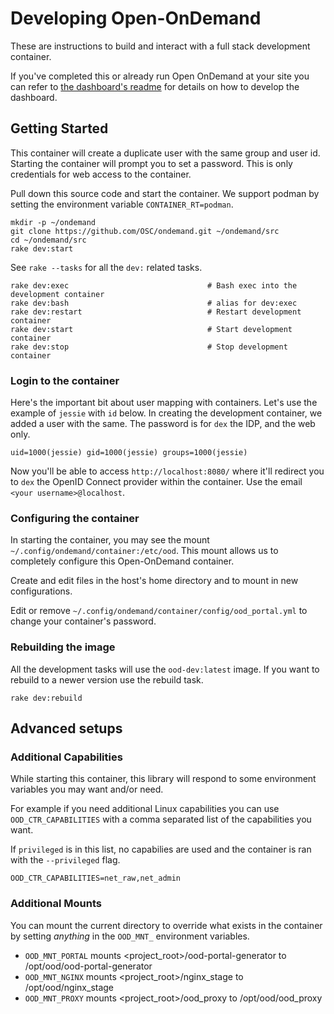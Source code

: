 # Developing Open-OnDemand

These are instructions to build and interact with a full stack
development container.

If you've completed this or already run Open OnDemand at your site you
can refer to [the dashboard's readme](apps/dashboard/README.md) for details
on how to develop the dashboard.

## Getting Started

This container will create a duplicate user
with the same group and user id.  Starting the container will prompt
you to set a password.  This is only credentials for web access to the
container.

Pull down this source code and start the container.  We support podman
by setting the environment variable `CONTAINER_RT=podman`.

```text
mkdir -p ~/ondemand
git clone https://github.com/OSC/ondemand.git ~/ondemand/src
cd ~/ondemand/src
rake dev:start
```

See `rake --tasks` for all the `dev:` related tasks.

```
rake dev:exec                               # Bash exec into the development container
rake dev:bash                               # alias for dev:exec
rake dev:restart                            # Restart development container
rake dev:start                              # Start development container
rake dev:stop                               # Stop development container
```

### Login to the container

Here's the important bit about user mapping with containers. Let's use the
example of `jessie` with `id` below. In creating the development container,
we added a user with the same.  The password is for `dex` the IDP, and the
web only.

```
uid=1000(jessie) gid=1000(jessie) groups=1000(jessie)
```

Now you'll be able to access `http://localhost:8080/` where it'll redirect
you to `dex` the OpenID Connect provider within the container. Use the email
`<your username>@localhost`.


### Configuring the container

In starting the container, you may see the mount
`~/.config/ondemand/container:/etc/ood`.  This mount allows us to
completely configure this Open-OnDemand container.

Create and edit files in the host's home directory and to mount in
new configurations.

Edit or remove `~/.config/ondemand/container/config/ood_portal.yml` to change
your container's password.

### Rebuilding the image

All the development tasks will use the `ood-dev:latest` image.  If
you want to rebuild to a newer version use the rebuild task.

```text
rake dev:rebuild
```

## Advanced setups

### Additional Capabilities

While starting this container, this library will respond to some environment
variables you may want and/or need.

For example if you need additional Linux capabilities you can use `OOD_CTR_CAPABILITIES`
with a comma separated list of the capabilities you want.

If `privileged` is in this list, no capabilies are used and the container is ran with
the `--privileged` flag.

```shell
OOD_CTR_CAPABILITIES=net_raw,net_admin
```

### Additional Mounts

You can mount the current directory to override what exists in the container
by setting _anything_ in the `OOD_MNT_` environment variables.

* `OOD_MNT_PORTAL` mounts <project_root>/ood-portal-generator to /opt/ood/ood-portal-generator
* `OOD_MNT_NGINX` mounts <project_root>/nginx_stage to /opt/ood/nginx_stage
* `OOD_MNT_PROXY` mounts <project_root>/ood_proxy to /opt/ood/ood_proxy
